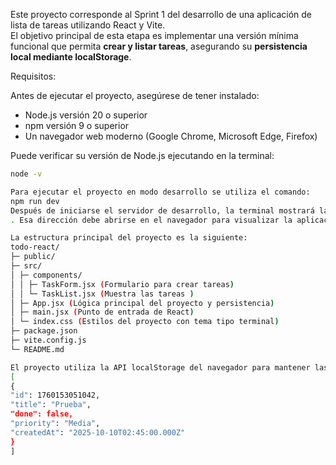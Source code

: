 
Este proyecto corresponde al Sprint 1 del desarrollo de una aplicación de lista de tareas utilizando React y Vite.  
El objetivo principal de esta etapa es implementar una versión mínima funcional que permita **crear y listar tareas**, asegurando su **persistencia local mediante localStorage**.

Requisitos:

Antes de ejecutar el proyecto, asegúrese de tener instalado:

- Node.js versión 20 o superior  
- npm versión 9 o superior  
- Un navegador web moderno (Google Chrome, Microsoft Edge, Firefox)

Puede verificar su versión de Node.js ejecutando en la terminal:

```bash
node -v

Para ejecutar el proyecto en modo desarrollo se utiliza el comando:
npm run dev
Después de iniciarse el servidor de desarrollo, la terminal mostrará la dirección local del proyecto, generalmente http://localhost:5173
. Esa dirección debe abrirse en el navegador para visualizar la aplicación.

La estructura principal del proyecto es la siguiente:
todo-react/
├─ public/
├─ src/
│ ├─ components/
│ │ ├─ TaskForm.jsx (Formulario para crear tareas)
│ │ └─ TaskList.jsx (Muestra las tareas )
│ ├─ App.jsx (Lógica principal del proyecto y persistencia)
│ ├─ main.jsx (Punto de entrada de React)
│ └─ index.css (Estilos del proyecto con tema tipo terminal)
├─ package.json
├─ vite.config.js
└─ README.md

El proyecto utiliza la API localStorage del navegador para mantener las tareas guardadas incluso al cerrar o recargar la página. Todas las tareas se almacenan en formato JSON bajo la clave “todo-react.tasks.v1”. Ejemplo de valor almacenado:
[
{
"id": 1760153051042,
"title": "Prueba",
"done": false,
"priority": "Media",
"createdAt": "2025-10-10T02:45:00.000Z"
}
]


